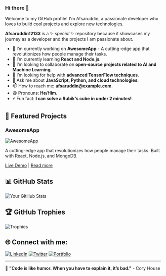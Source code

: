 ### Hi there 👋

Welcome to my GitHub profile! I'm Afsaruddin, a passionate developer who loves to build cool projects and explore new technologies.

**Afsaruddin12133** is a ✨ _special_ ✨ repository because it showcases my journey as a developer and the projects I am passionate about.

- 🔭 I’m currently working on **AwesomeApp** - A cutting-edge app that revolutionizes how people manage their tasks.
- 🌱 I’m currently learning **React and Node.js**.
- 👯 I’m looking to collaborate on **open-source projects related to AI and Machine Learning**.
- 🤔 I’m looking for help with **advanced TensorFlow techniques**.
- 💬 Ask me about **JavaScript, Python, and cloud technologies**.
- 📫 How to reach me: **afsaruddin@example.com**.
- 😄 Pronouns: **He/Him**.
- ⚡ Fun fact: **I can solve a Rubik's cube in under 2 minutes!**.

## 🚀 Featured Projects

### AwesomeApp
![AwesomeApp](https://via.placeholder.com/600x400.png?text=Project+Image)

A cutting-edge app that revolutionizes how people manage their tasks. Built with React, Node.js, and MongoDB.

[Live Demo](http://your-live-project-link.com) | [Read more](https://github.com/Afsaruddin12133/AwesomeApp)

## 📊 GitHub Stats

![Your GitHub Stats](https://github-readme-stats.vercel.app/api?username=Afsaruddin12133&show_icons=true&theme=radical)

## 🏆 GitHub Trophies

![Trophies](https://github-profile-trophy.vercel.app/?username=Afsaruddin12133&theme=radical)

## 🌐 Connect with me:

[![LinkedIn](https://img.shields.io/badge/LinkedIn-Afsaruddin-blue)](https://linkedin.com/in/afsaruddin)
[![Twitter](https://img.shields.io/badge/Twitter-YourHandle-1DA1F2)](https://twitter.com/afsaruddin12133)
[![Portfolio](https://img.shields.io/badge/Portfolio-Afsaruddin-brightgreen)](http://your-portfolio-link.com)

---
🌟 **"Code is like humor. When you have to explain it, it’s bad."** - Cory House
